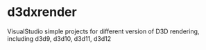 # d3dxrender
VisualStudio simple projects for different version of D3D rendering, including d3d9, d3d10, d3d11, d3d12
